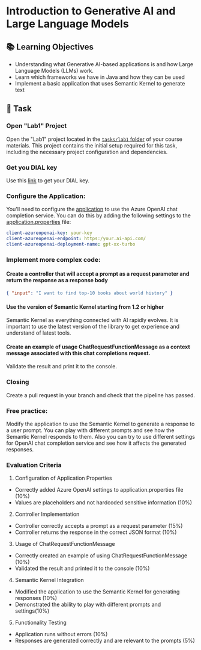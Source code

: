 # Introduction to Generative AI and Large Language Models

## 📚 Learning Objectives
 - Understanding what Generative AI-based applications is and how Large Language Models (LLMs) work.
 - Learn which frameworks we have in Java and how they can be used
 - Implement a basic application that uses Semantic Kernel to generate text

## 📑 Task

### Open "Lab1" Project
Open the "Lab1" project located in the [`tasks/lab1` folder](https://git.epam.com/epm-cdp/global-java-foundation-program/java-courses/-/tree/main/gen-ai-bootcamp/tasks/lab1/gen_ai_training) of your course materials. This project contains the initial setup required for this task, including the necessary project configuration and dependencies.

### Get you DIAL key
Use this [link](https://chat.lab.epam.com/#requestApiKey) to get your DIAL key.

### Configure the Application:
You'll need to configure the [application](https://git.epam.com/epm-cdp/global-java-foundation-program/java-courses/-/tree/main/gen-ai-bootcamp/tasks/lab1/gen_ai_training) to use the Azure OpenAI chat completion service. You can do this by adding the following settings to the [application.properties](https://git.epam.com/epm-cdp/global-java-foundation-program/java-courses/-/blob/main/gen-ai-bootcamp/tasks/lab1/gen_ai_training/src/main/resources/config/application.properties) file:

```yaml
client-azureopenai-key: your-key
client-azureopenai-endpoint: https:/your.ai-api.com/ 
client-azureopenai-deployment-name: gpt-xx-turbo
```
  
### Implement more complex code:

#### Create a controller that will accept a prompt as a request parameter and return the response as a response body   
```json
{ "input": "I want to find top-10 books about world history" }
```

#### Use the version of Semantic Kernel starting from 1.2 or higher
Semantic Kernel as everything connected with AI rapidly evolves.
It is important to use the latest version of the library to get experience and understand of latest tools.

#### Create an example of usage ChatRequestFunctionMessage  as a context message associated with this chat completions request.
Validate the result and print it to the console.  

### Closing
Create a pull request in your branch and check that the pipeline has passed.

### Free practice:
Modify the application to use the Semantic Kernel to generate a response to a user prompt.
You can play with different prompts and see how the Semantic Kernel responds to them. 
Also you can try to use different settings for OpenAI chat completion service and see how it affects the generated responses.

### Evaluation Criteria
1. Configuration of Application Properties
- Correctly added Azure OpenAI settings to application.properties file (10%)
- Values are placeholders and not hardcoded sensitive information (10%)

2. Controller Implementation
- Controller correctly accepts a prompt as a request parameter (15%)
- Controller returns the response in the correct JSON format (10%)

3. Usage of ChatRequestFunctionMessage
- Correctly created an example of using ChatRequestFunctionMessage (10%)
- Validated the result and printed it to the console (10%)

4. Semantic Kernel Integration
- Modified the application to use the Semantic Kernel for generating responses (10%)
- Demonstrated the ability to play with different prompts and settings(10%)

5. Functionality Testing
- Application runs without errors (10%)
- Responses are generated correctly and are relevant to the prompts (5%)